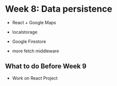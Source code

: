 # Week 8: Data persistence

- React + Google Maps
- localstorage

- Google Firestore
- more fetch middleware

## What to do Before Week 9


- Work on React Project
